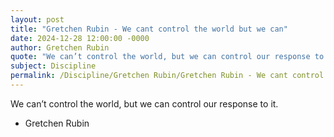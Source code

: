 ```yaml
---
layout: post
title: "Gretchen Rubin - We cant control the world but we can"
date: 2024-12-28 12:00:00 -0000
author: Gretchen Rubin
quote: "We can’t control the world, but we can control our response to it."
subject: Discipline
permalink: /Discipline/Gretchen Rubin/Gretchen Rubin - We cant control the world but we can
---
```


We can’t control the world, but we can control our response to it.

- Gretchen Rubin
